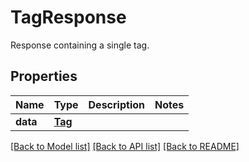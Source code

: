 # TagResponse

Response containing a single tag.
## Properties
Name | Type | Description | Notes
------------ | ------------- | ------------- | -------------
**data** | [**Tag**](Tag.md) |  | 

[[Back to Model list]](../README.md#documentation-for-models) [[Back to API list]](../README.md#documentation-for-api-endpoints) [[Back to README]](../README.md)



